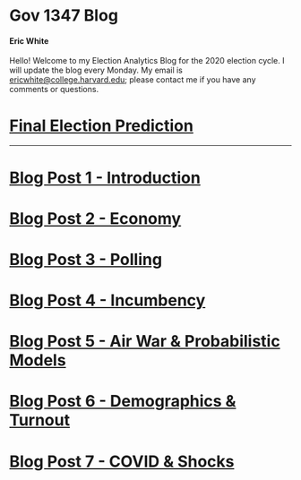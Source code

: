 # Gov 1347 Blog

#### Eric White

Hello! Welcome to my Election Analytics Blog for the 2020 election cycle. I will update the blog every Monday. My email is ericwhite@college.harvard.edu; please contact me if you have any comments or questions.

# [Final Election Prediction](final/finalpred.html)

---

# [Blog Post 1 - Introduction](posts/blog1.html)

# [Blog Post 2 - Economy](posts/blog2.html)

# [Blog Post 3 - Polling](posts/blog3.html)

# [Blog Post 4 - Incumbency](posts/blog4.html)

# [Blog Post 5 - Air War & Probabilistic Models](posts/blog5.html)

# [Blog Post 6 - Demographics & Turnout](posts/blog6.html)

# [Blog Post 7 - COVID & Shocks](posts/blog7.html)

